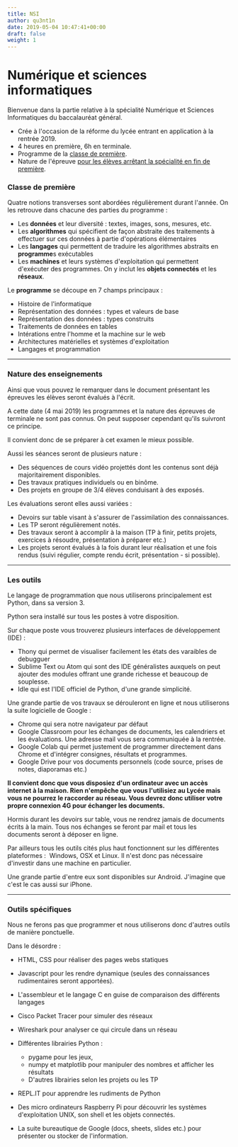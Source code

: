 ```yaml
---
title: NSI
author: qu3nt1n
date: 2019-05-04 10:47:41+00:00
draft: false
weight: 1
---
```


# Numérique et sciences informatiques


Bienvenue dans la partie relative à la spécialité Numérique et Sciences Informatiques du baccalauréat général.



* Crée à l'occasion de la réforme du lycée entrant en application à la rentrée 2019.
* 4 heures en première, 6h en terminale.
* Programme de la [classe de première](http://cache.media.education.gouv.fr/file/CSP/41/2/1e_Numerique_et_sciences_informatiques_Specialite_Voie_G_1025412.pdf).
* Nature de l'épreuve [pour les élèves arrêtant la spécialité en fin de première](http://cache.media.eduscol.education.fr/file/Bac2021/68/1/NDS_Spe_Fin_1ere_voie_generale_1103681.pdf).






### Classe de première




Quatre notions transverses sont abordées régulièrement durant l'année. On les retrouve dans chacune des parties du programme :



* Les **données** et leur diversité : textes, images, sons, mesures, etc.
* Les **algorithmes** qui spécifient de façon abstraite des traitements à effectuer sur ces données à partie d'opérations élémentaires
* Les **langages** qui permettent de traduire les algorithmes abstraits en **programme**s exécutables
* Les **machines** et leurs systèmes d'exploitation qui permettent d'exécuter des programmes. On y inclut les **objets connectés** et les **réseaux**.

Le **programme** se découpe en 7 champs principaux :



* Histoire de l'informatique
* Représentation des données : types et valeurs de base
* Représentation des données : types construits
* Traitements de données en tables
* Intérations entre l'homme et la machine sur le web
* Architectures matérielles et systèmes d'exploitation
* Langages et programmation




* * *





### Nature des enseignements


Ainsi que vous pouvez le remarquer dans le document présentant les épreuves les élèves seront évalués à l'écrit.

A cette date (4 mai 2019) les programmes et la nature des épreuves de terminale ne sont pas connus. On peut supposer cependant qu'ils suivront ce principe.

Il convient donc de se préparer à cet examen le mieux possible.

Aussi les séances seront de plusieurs nature :



* Des séquences de cours vidéo projettés dont les contenus sont déjà majoritairement disponibles.
* Des travaux pratiques individuels ou en binôme.
* Des projets en groupe de 3/4 élèves conduisant à des exposés.

Les évaluations seront elles aussi variées :

* Devoirs sur table visant à s'assurer de l'assimilation des connaissances.
* Les TP seront régulièrement notés.
* Des travaux seront à accomplir à la maison (TP à finir, petits projets, exercices à résoudre, présentation à préparer etc.)
* Les projets seront évalués à la fois durant leur réalisation et une fois rendus (suivi régulier, compte rendu écrit, présentation - si possible).




* * *





### Les outils


Le langage de programmation que nous utiliserons principalement est Python, dans sa version 3.

Python sera installé sur tous les postes à votre disposition.

Sur chaque poste vous trouverez plusieurs interfaces de développement (IDE) :



* Thony qui permet de visualiser facilement les états des varaibles de debugguer
* Sublime Text ou Atom qui sont des IDE généralistes auxquels on peut ajouter des modules offrant une grande richesse et beaucoup de souplesse.
* Idle qui est l'IDE officiel de Python, d'une grande simplicité.

Une grande partie de vos travaux se dérouleront en ligne et nous utiliserons la suite logicielle de Google :

* Chrome qui sera notre navigateur par défaut
* Google Classroom pour les échanges de documents, les calendriers et les évaluations. Une adresse mail vous sera communiquée à la rentrée.
* Google Colab qui permet justement de programmer directement dans Chrome et d'intégrer consignes, résultats et programmes.
* Google Drive pour vos documents personnels (code source, prises de notes, diaporamas etc.)

**Il convient donc que vous disposiez d'un ordinateur avec un accès internet à la maison. Rien n'empêche que vous l'utilisiez au Lycée mais vous ne pourrez le raccorder au réseau. Vous devrez donc utiliser votre propre connexion 4G pour échanger les documents.**

Hormis durant les devoirs sur table, vous ne rendrez jamais de documents écrits à la main. Tous nos échanges se feront par mail et tous les documents seront à déposer en ligne.



Par ailleurs tous les outils cités plus haut fonctionnent sur les différentes plateformes :  Windows, OSX et Linux. Il n'est donc pas nécessaire d'investir dans une machine en particulier.

Une grande partie d'entre eux sont disponibles sur Android. J'imagine que c'est le cas aussi sur iPhone.



* * *





### Outils spécifiques


Nous ne ferons pas que programmer et nous utiliserons donc d'autres outils de manière ponctuelle.

Dans le désordre :



* HTML, CSS pour réaliser des pages webs statiques
* Javascript pour les rendre dynamique (seules des connaissances rudimentaires seront apportées).
* L'assembleur et le langage C en guise de comparaison des différents langages
* Cisco Packet Tracer pour simuler des réseaux
* Wireshark pour analyser ce qui circule dans un réseau
* Différentes librairies Python :

 	* pygame pour les jeux,
 	* numpy et matplotlib pour manipuler des nombres et afficher les résultats
 	* D'autres librairies selon les projets ou les TP


* REPL.IT pour apprendre les rudiments de Python
* Des micro ordinateurs Raspberry Pi pour découvrir les systèmes d'exploitation UNIX, son shell et les objets connectés.
* La suite bureautique de Google (docs, sheets, slides etc.) pour présenter ou stocker de l'information.
